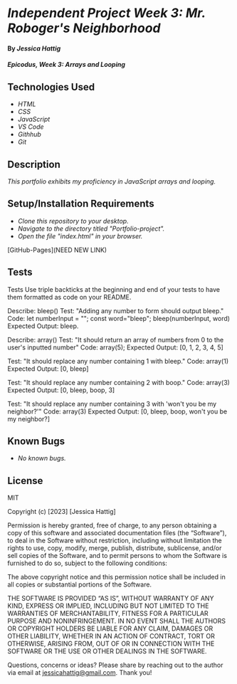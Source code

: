 # _Independent Project Week 3: Mr. Roboger's Neighborhood_

#### By _**Jessica Hattig**_

#### _Epicodus, Week 3: Arrays and Looping_

## Technologies Used

* _HTML_
* _CSS_
* _JavaScript_
* _VS Code_
* _Githhub_
* _Git_

## Description

_This portfolio exhibits my proficiency in JavaScript arrays and looping._

## Setup/Installation Requirements

* _Clone this repository to your desktop._
* _Navigate to the directory titled "Portfolio-project"._
* _Open the file "index.html" in your browser._

[GitHub-Pages](NEED NEW LINK)

## Tests

Tests
Use triple backticks at the beginning and end of your tests to have them formatted as code on your README.

Describe: bleep()
Test: "Adding any number to form should output bleep."
Code:
let numberInput = "";
const word="bleep";
bleep(numberInput, word)
Expected Output: bleep.

Describe: array()
Test: "It should return an array of numbers from 0 to the user's inputted number"
Code: array(5);
Expected Output: [0, 1, 2, 3, 4, 5]

Test: "It should replace any number containing 1 with bleep."
Code: array(1)
Expected Output: [0, bleep]

Test: "It should replace any number containing 2 with boop."
Code: array(3)
Expected Output: [0, bleep, boop, 3]

Test: "It should replace any number containing 3 with 'won't you be my neighbor?'"
Code: array(3)
Expected Output: [0, bleep, boop, won't you be my neighbor?]



## Known Bugs

* _No known bugs._


## License
MIT

Copyright (c) [2023] [Jessica Hattig]

Permission is hereby granted, free of charge, to any person obtaining a copy of this software and associated documentation files (the “Software”), to deal in the Software without restriction, including without limitation the rights to use, copy, modify, merge, publish, distribute, sublicense, and/or sell copies of the Software, and to permit persons to whom the Software is furnished to do so, subject to the following conditions:

The above copyright notice and this permission notice shall be included in all copies or substantial portions of the Software.

THE SOFTWARE IS PROVIDED “AS IS”, WITHOUT WARRANTY OF ANY KIND, EXPRESS OR IMPLIED, INCLUDING BUT NOT LIMITED TO THE WARRANTIES OF MERCHANTABILITY, FITNESS FOR A PARTICULAR PURPOSE AND NONINFRINGEMENT. IN NO EVENT SHALL THE AUTHORS OR COPYRIGHT HOLDERS BE LIABLE FOR ANY CLAIM, DAMAGES OR OTHER LIABILITY, WHETHER IN AN ACTION OF CONTRACT, TORT OR OTHERWISE, ARISING FROM, OUT OF OR IN CONNECTION WITH THE SOFTWARE OR THE USE OR OTHER DEALINGS IN THE SOFTWARE.

Questions, concerns or ideas? Please share by reaching out to the author via email at jessicahattig@gmail.com. Thank you!